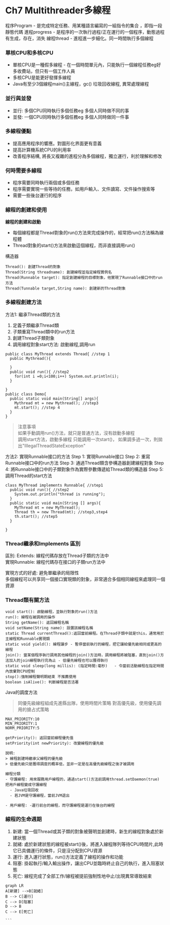 # Ch7 Multithreader多線程
程序Program - 是完成特定任務、用某種語言編寫的一組指令的集合 ，即指一段靜態代碼
進程progress - 是程序的一次執行過程/正在運行的一個程序，動態過程有生成，存在，消失
線程thread - 進程進一步細化。同一時間執行多個線程  

### 單核CPU和多核CPU
- 單核CPU是一種假多線程 - 在一個時間單元內，只能執行一個線程任務eg好多收費站，但只有一個工作人員
- 多核CPU是能更好發揮多線程  
- Java有至少3個線程main()主線程，gc() 垃圾回收線程, 異常處理線程

### 並行與並發
- 並行: 多個CPU同時執行多個任務eg 多個人同時做不同的事  
- 並發: 一個CPU同時執行多個任務eg 多個人同時做同一件事  

### 多線程優點
+ 提高應用程序的響應。對圖形化界面更有意義  
+ 提高計算機系統CPU的利用率  
+ 改善程序結構, 將長又複雜的進程分為多個線程，獨立運行，利於理解和修改  

### 何時需要多線程
+ 程序需要同時執行兩個或多個任務
+ 程序需要實現一些等待的任務，如用戶輸入、文件讀寫、文件操作搜索等  
+ 需要一些後台運行的程序

### 線程的創建和使用
**線程的創建和啟動**
- 每個線程都是Thread對象的run()方法來完成操作的，經常把run()方法稱為線程體  
- Thread對象的start()方法來啟動這個線程，而非直接調用run()

構造器
```
Thread(): 創建Thread的對象
Thread(String threadname): 創建線程並指定線程實例名
Thread(Runnable target): 指定創建線程的目標對象，他實現了Runnable接口中的run方法
Thread(Tunnable target,String name): 創建新的Thread對象
```
### 多線程創建方法
方法1: 繼承Thread類的方法
1. 定義子類繼承Thread類
2. 子類重寫Thread類中的run方法
3. 創建Thread子類對象
4. 調用線程對象start方法: 啟動線程,調用run

```
public class MyThread extends Thread{ //step 1
  public Mythread(){
  
  }
  public void run(){ //step2
    for(int i =0;i<100;i++) System.out.println(i);
  }
  
}
public class Demo{
  public static void main(String[] args){
    Mythread mt = new Mythread(); //step3
    mt.start(); //step 4
  }
}
```

> 注意事項  
> 如果手動調用run()方法，就只是普通方法，沒有啟動多線程  
> 調用start方法，啟動多線程
> 只能調用一次start()， 如果調多過一次，則拋出"IIIegalThreadStateException"

方法2: 實現Runnable接口的方法
Step 1: 實現Runnable接口
Step 2: 重寫Runnable接口中的run方法
Step 3: 通過Thread類含參構造器創建線程對象
Step 4: 將Runnable接口中的子類對象作為實際參數傳遞給Thread類的構造器
Step 5: 調用Thread的start方法
```
class MyThread implements Runnable{ //step1
  public void run(){ //step2
    System.out.println("thread is running");
  }
  public static void main(String [] args){
    MyThread mt = new MyThread();
    Thread th = new Thread(mt); //step3,step4
    th.start(); //step5
  }

}

```

### Thread繼承和Implements 區別
區別:
Extends: 線程代碼存放在Thread子類的方法中  
實現Runnable: 線程代碼存在接口的子類run方法中  

實現方式的好處:
避免單繼承的局限性  
多個線程可以共享同一個接口實現類的對象，非常適合多個相同線程來處理同一個資源  

### Thread類有關方法
```
void start(): 啟動線程，並執行對象的run()方法
run(): 線程在被調用的操作
String getName(): 返回線程名稱
void setName(String name): 設置該線程名稱
static Thread currentThread():返回當前線程。在Thread子類中就是this，通常用於主線程和Runnable實現類
static void yield(): 線程讓步 - 暫停當前執行的線程，把它讓給優先級相同或更高的線程
join(): 當某個程序執行調用其他線程的join()方法時，調用線程將被阻塞，直到join()方法加入的join線程執行完為止 - 低優先線程也可以獲得執行
static void sleep(long millis): (指定時間:毫秒)   - 令當前活動線程在指定時間內放棄對CPU控制
stop():強制線程聲明期結束 不推薦使用
boolean isAlive(): 判斷線程是否活著

```
Java的調度方法
> 同優先級線程組成先進縣出隊，使用時間片策略
> 對高優先級，使用優先調用的搶占式策略

```
MAX_PRIORITY:10
MIN_PRIORITY:1
NORM_PRIORITY:5

getPriority(): 返回當前線程優先值
setPriority(int newPriority): 改變線程的優先級

說明:
> 線程創建時繼承父線程的優先級  
> 低優先級只是獲得調度的概率低，並非一定是在高優先級線程之後才被調用

線程分類
- 守護線程: 用來服務用戶線程的，通過start()方法前調用thread.setDaemon(true) 把用戶線程變成守護線程
  - Java垃圾回收
  - 若JVM是守護線程，當前JVM退出
  
- 用戶線程: -運行前台的線程，而守護線程是運行在後台的線程

```
### 線程的生命週期
1. 新建: 當一個Thread或其子類的對象被聲明並創建時，新生的線程對象處於新建狀態
2. 就緒: 處於新建狀態的線程被start()後，將進入線程隊列等待CPU時間片,此時它已具備運行的條件，只是沒分配到CPU資源
3. 運行: 進入運行狀態，run()方法定義了線程的操作和功能
4. 阻塞: 掛起執行/輸入輸出操作，讓出CPU並臨時終止自己的執行，進入阻塞狀態
5. 死亡: 線程完成了全部工作/線程被提前強制性地中止/出現異常導致結束

```mermaid
graph LR
A[新建] -->B[就緒]
B --> C[運行]
C --> D[阻塞]
D --> B
C --> E[死亡]
   
​```





